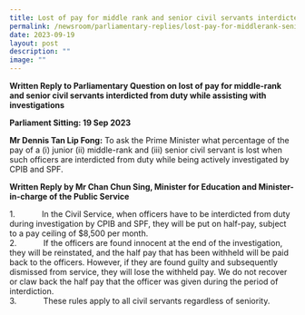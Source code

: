 ```yaml
---
title: Lost of pay for middle rank and senior civil servants interdicted from duty
permalink: /newsroom/parliamentary-replies/lost-pay-for-middlerank-senior-civil-servants-interdicted-from-duty/
date: 2023-09-19
layout: post
description: ""
image: ""
---
```

<b>Written Reply to Parliamentary Question on lost of pay for middle-rank and senior civil servants interdicted from duty while assisting with investigations</b>

<b>Parliament Sitting: 19 Sep 2023</b>

<b>Mr Dennis Tan Lip Fong:</b> To ask the Prime Minister what percentage of the pay of a (i) junior (ii) middle-rank and (iii) senior civil servant is lost when such officers are interdicted from duty while being actively investigated by CPIB and SPF.

<b>Written Reply by Mr Chan Chun Sing, Minister for Education and Minister-in-charge of the Public Service</b>

1.&nbsp;&nbsp;&nbsp;&nbsp;&nbsp;&nbsp;&nbsp;&nbsp;&nbsp;&nbsp;&nbsp;&nbsp;In the Civil Service, when officers have to be interdicted from duty during investigation by CPIB and SPF, they will be put on half-pay, subject to a pay ceiling of $8,500 per month.
<br>
2.&nbsp;&nbsp;&nbsp;&nbsp;&nbsp;&nbsp;&nbsp;&nbsp;&nbsp;&nbsp;&nbsp;&nbsp;If the officers are found innocent at the end of the investigation, they will be reinstated, and the half pay that has been withheld will be paid back to the officers. However, if they are found guilty and subsequently dismissed from service, they will lose the withheld pay. We do not recover or claw back the half pay that the officer was given during the period of interdiction.
<br>
3.&nbsp;&nbsp;&nbsp;&nbsp;&nbsp;&nbsp;&nbsp;&nbsp;&nbsp;&nbsp;&nbsp;&nbsp;These rules apply to all civil servants regardless of seniority.
<br>